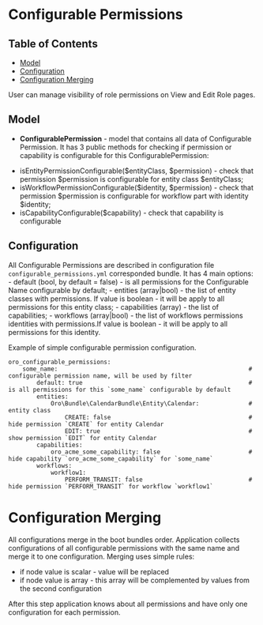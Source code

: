 Configurable Permissions
========================

Table of Contents
-----------------
 - [Model](#model)
 - [Configuration](#configuration)
 - [Configuration Merging](#configuration-merging)

User can manage visibility of role permissions on View and Edit Role pages.

Model
-----

* **ConfigurablePermission** - model that contains all data of Configurable Permission. It has 3 public methods for
checking if permission or capability is configurable for this ConfigurablePermission:
- isEntityPermissionConfigurable($entityClass, $permission) - check that permission $permission is configurable for
entity class $entityClass; 
- isWorkflowPermissionConfigurable($identity, $permission) - check that permission $permission is configurable for
workflow part with identity $identity;
- isCapabilityConfigurable($capability) - check that capability is configurable

Configuration
-------------

All Configurable Permissions are described in configuration file ``configurable_permissions.yml`` corresponded bundle. 
It has 4 main options:
    - default (bool, by default = false) - is all permissions for the Configurable Name configurable by default;
    - entities (array|bool) - the list of entity classes with permissions. If value is boolean - it will be apply to all 
    permissions for this entity class;
    - capabilities (array) - the list of capabilities;
    - workflows (array|bool) - the list of workflows permissions identities with permissions.If value is boolean - it 
    will be apply to all permissions for this identity.

Example of simple configurable permission configuration.

```
oro_configurable_permissions:
    some_name:                                                      # configurable permission name, will be used by filter
        default: true                                               # is all permissions for this `some_name` configurable by default 
        entities:                                                 
            Oro\Bundle\CalendarBundle\Entity\Calendar:              # entity class
                CREATE: false                                       # hide permission `CREATE` for entity Calendar
                EDIT: true                                          # show permission `EDIT` for entity Calendar
        capabilities:
            oro_acme_some_capability: false                         # hide capability `oro_acme_some_capability` for `some_name`
        workflows:
            workflow1:
                PERFORM_TRANSIT: false                              # hide permission `PERFORM_TRANSIT` for workflow `workflow1`
```

Configuration Merging
=====================

All configurations merge in the boot bundles order. Application collects configurations of all configurable permissions 
with the same name and merge it to one configuration.
Merging uses simple rules:
 * if node value is scalar - value will be replaced
 * if node value is array - this array will be complemented by values from the second configuration

After this step application knows about all permissions and have only one configuration for each permission.
